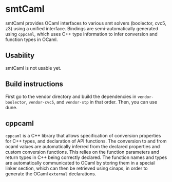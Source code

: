 # smtCaml

smtCaml provides OCaml interfaces to various smt solvers (boolector, cvc5, z3) using a
unified interface.
Bindings are semi-automatically generated using `cppcaml`, which uses C++ type information
to infer conversion and function types in OCaml.

## Usability
smtCaml is not usable yet.

## Build instructions
First go to the vendor directory and build the dependencies in `vendor-boolector`,
`vendor-cvc5`, and `vendor-stp` in that order. Then, you can use dune.

## cppcaml
`cppcaml` is a C++ library that allows specification of conversion properties for C++
types, and declaration of API functions. The conversion to and from ocaml values are
automatically inferred from the declared properties and custom conversion functions.
This relies on the function parameters and return types in C++ being correctly declared.
The function names and types are automatically communicated to OCaml by storing them
in a special linker section, which can then be retrieved using cinaps, in order to
generate the OCaml `external` declarations.

